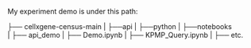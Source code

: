 My experiment demo is under this path:

├── cellxgene-census-main
|   ├──api
|       ├──python
|           ├──notebooks  
|               ├── api_demo
|                   ├── Demo.ipynb
|                   ├── KPMP_Query.ipynb
|                   ├── etc.
